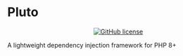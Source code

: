 # Pluto
<div align="center">
  <a href="https://github.com/Nodeo-Development/Pluto/blob/master/LICENSE"><img alt="GitHub license" src="https://img.shields.io/github/license/Nodeo-Development/Pluto?style=flat-square"></a>
</div>
<p>
  A lightweight dependency injection framework for PHP 8+
</p>
